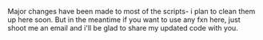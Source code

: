 Major changes have been made to most of the scripts- i plan to clean them up here soon. But in the meantime if you want to use any fxn here, just shoot me an email and i'll be glad to share my updated code with you.
